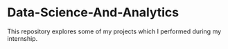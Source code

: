 # Data-Science-And-Analytics
This repository explores some of my projects which I performed during my internship.
